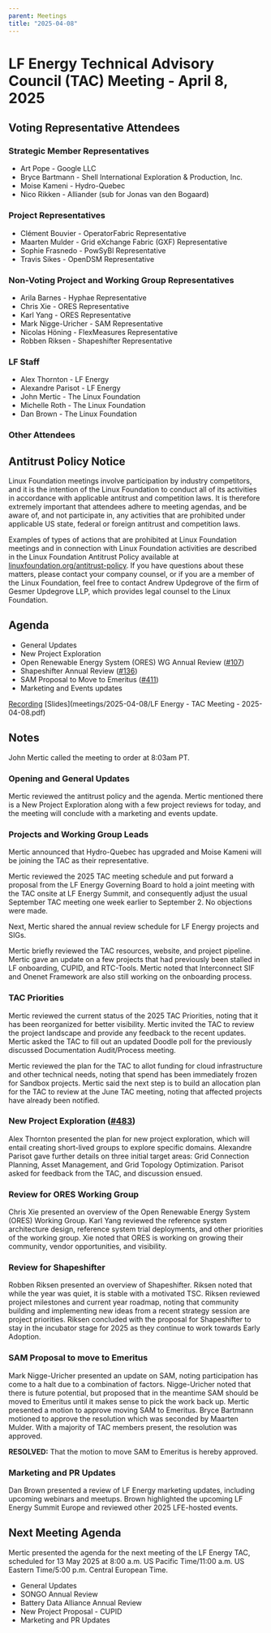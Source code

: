 ```yaml
---
parent: Meetings
title: "2025-04-08"
---
```


# LF Energy Technical Advisory Council (TAC) Meeting \- April 8, 2025

## Voting Representative Attendees

### Strategic Member Representatives

* Art Pope \- Google LLC  
* Bryce Bartmann \- Shell International Exploration & Production, Inc.  
* Moise Kameni \- Hydro-Quebec   
* Nico Rikken \- Alliander (sub for Jonas van den Bogaard)

### Project Representatives

* Clément Bouvier \- OperatorFabric Representative  
* Maarten Mulder \- Grid eXchange Fabric (GXF) Representative  
* Sophie Frasnedo \- PowSyBl Representative   
* Travis Sikes \- OpenDSM Representative

### Non-Voting Project and Working Group Representatives

* Arila Barnes \- Hyphae Representative  
* Chris Xie \- ORES Representative  
* Karl Yang \- ORES Representative  
* Mark Nigge-Uricher \- SAM Representative  
* Nicolas Höning \- FlexMeasures Representative  
* Robben Riksen \- Shapeshifter Representative

### LF Staff

* Alex Thornton \- LF Energy  
* Alexandre Parisot \- LF Energy  
* John Mertic \- The Linux Foundation  
* Michelle Roth \- The Linux Foundation  
* Dan Brown \- The Linux Foundation

### Other Attendees

## Antitrust Policy Notice

Linux Foundation meetings involve participation by industry competitors, and it is the intention of the Linux Foundation to conduct all of its activities in accordance with applicable antitrust and competition laws. It is therefore extremely important that attendees adhere to meeting agendas, and be aware of, and not participate in, any activities that are prohibited under applicable US state, federal or foreign antitrust and competition laws.

Examples of types of actions that are prohibited at Linux Foundation meetings and in connection with Linux Foundation activities are described in the Linux Foundation Antitrust Policy available at [linuxfoundation.org/antitrust-policy](https://www.linuxfoundation.org/antitrust-policy). If you have questions about these matters, please contact your company counsel, or if you are a member of the Linux Foundation, feel free to contact Andrew Updegrove of the firm of Gesmer Updegrove LLP, which provides legal counsel to the Linux Foundation.

## Agenda

- General Updates  
- New Project Exploration  
- Open Renewable Energy System (ORES) WG Annual Review ([\#107](https://github.com/lf-energy/tac/issues/107))  
- Shapeshifter Annual Review ([\#136](https://github.com/lf-energy/tac/issues/136))  
- SAM Proposal to Move to Emeritus ([\#411](https://github.com/lf-energy/tac/issues/411))  
- Marketing and Events updates

[Recording](https://zoom.us/rec/share/RPd9sgllrEQM2d0hYLE5xeqIyO6s_cLBLSntUAqmIGm7qk1omEIrC4Auo1_cDVOa.QtRNOKI6VHLJR9oS)
[Slides](meetings/2025-04-08/LF Energy - TAC Meeting - 2025-04-08.pdf)

## Notes

John Mertic called the meeting to order at 8:03am PT. 

### Opening and General Updates

Mertic reviewed the antitrust policy and the agenda. Mertic mentioned there is a New Project Exploration along with a few project reviews for today, and the meeting will conclude with a marketing and events update. 

### Projects and Working Group Leads

Mertic announced that Hydro-Quebec has upgraded and Moise Kameni will be joining the TAC as their representative. 

Mertic reviewed the 2025 TAC meeting schedule and put forward a proposal from the LF Energy Governing Board to hold a joint meeting with the TAC onsite at LF Energy Summit, and consequently adjust the usual September TAC meeting one week earlier to September 2\. No objections were made.  

Next, Mertic shared the annual review schedule for LF Energy projects and SIGs. 

Mertic briefly reviewed the TAC resources, website, and project pipeline. Mertic gave an update on a few projects that had previously been stalled in LF onboarding, CUPID, and RTC-Tools. Mertic noted that Interconnect SIF and Onenet Framework are also still working on the onboarding process. 

### TAC Priorities 

Mertic reviewed the current status of the 2025 TAC Priorities, noting that it has been reorganized for better visibility. Mertic invited the TAC to review the project landscape and provide any feedback to the recent updates. Mertic asked the TAC to fill out an updated Doodle poll for the previously discussed Documentation Audit/Process meeting. 

Mertic reviewed the plan for the TAC to allot funding for cloud infrastructure and other technical needs, noting that spend has been immediately frozen for Sandbox projects. Mertic said the next step is to build an allocation plan for the TAC to review at the June TAC meeting, noting that affected projects have already been notified. 

### New Project Exploration ([\#483](https://github.com/lf-energy/tac/issues/483))

Alex Thornton presented the plan for new project exploration, which will entail creating short-lived groups to explore specific domains. Alexandre Parisot gave further details on three initial target areas: Grid Connection Planning, Asset Management, and Grid Topology Optimization. Parisot asked for feedback from the TAC, and discussion ensued. 

### Review for ORES Working Group

Chris Xie presented an overview of the Open Renewable Energy System (ORES) Working Group. Karl Yang reviewed the reference system architecture design, reference system trial deployments, and other priorities of the working group. Xie noted that ORES is working on growing their community, vendor opportunities, and visibility. 

### Review for Shapeshifter 

Robben Riksen presented an overview of Shapeshifter. Riksen noted that while the year was quiet, it is stable with a motivated TSC. Riksen reviewed project milestones and current year roadmap, noting that community building and implementing new ideas from a recent strategy session are project priorities. Riksen concluded with the proposal for Shapeshifter to stay in the incubator stage for 2025 as they continue to work towards Early Adoption.  

### SAM Proposal to move to Emeritus

Mark Nigge-Uricher presented an update on SAM, noting participation has come to a halt due to a combination of factors. Nigge-Uricher noted that there is future potential, but proposed that in the meantime SAM should be moved to Emeritus until it makes sense to pick the work back up. Mertic presented a motion to approve moving SAM to Emeritus. Bryce Bartmann motioned to approve the resolution which was seconded by Maarten Mulder. With a majority of TAC members present, the resolution was approved. 

**RESOLVED:** That the motion to move SAM to Emeritus is hereby approved. 

### Marketing and PR Updates

Dan Brown presented a review of LF Energy marketing updates, including upcoming webinars and meetups. Brown highlighted the upcoming LF Energy Summit Europe and reviewed other 2025 LFE-hosted events. 

## Next Meeting Agenda

Mertic presented the agenda for the next meeting of the LF Energy TAC, scheduled for 13 May 2025 at 8:00 a.m. US Pacific Time/11:00 a.m. US Eastern Time/5:00 p.m. Central European Time.

* General Updates  
* SONGO Annual Review  
* Battery Data Alliance Annual Review  
* New Project Proposal \- CUPID  
* Marketing and PR Updates

   
